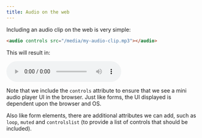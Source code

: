 ```yaml
---
title: Audio on the web
---
```


Including an audio clip on the web is very simple:

~~~html
<audio controls src="/media/my-audio-clip.mp3"></audio>
~~~

This will result in: 

<audio controls src="/media/my-audio-clip.mp3"></audio>

Note that we include the `controls` attribute to ensure that we see a mini audio player UI in the browser. Just like forms, the UI displayed is dependent upon the browser and OS.

Also like form elements, there are additional attributes we can add, such as `loop`, `muted` and `controlslist` (to provide a list of controls that should be included). 